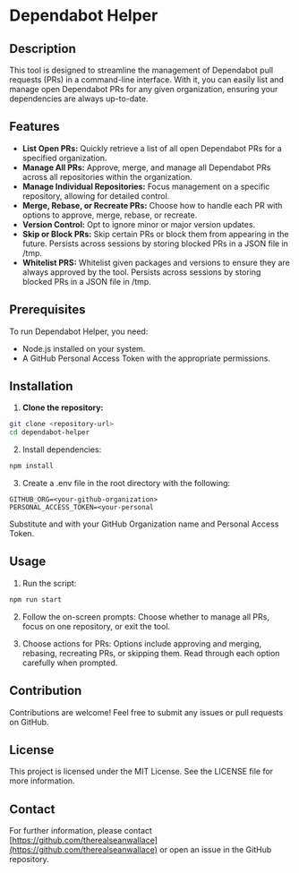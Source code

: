 # Dependabot Helper

## Description

This tool is designed to streamline the management of Dependabot pull requests (PRs) in a command-line interface. With it, you can easily list and manage open Dependabot PRs for any given organization, ensuring your dependencies are always up-to-date.

## Features

- **List Open PRs:** Quickly retrieve a list of all open Dependabot PRs for a specified organization.
- **Manage All PRs:** Approve, merge, and manage all Dependabot PRs across all repositories within the organization.
- **Manage Individual Repositories:** Focus management on a specific repository, allowing for detailed control.
- **Merge, Rebase, or Recreate PRs:** Choose how to handle each PR with options to approve, merge, rebase, or recreate.
- **Version Control:** Opt to ignore minor or major version updates.
- **Skip or Block PRs:** Skip certain PRs or block them from appearing in the future. Persists across sessions by storing blocked PRs in a JSON file in /tmp.
- **Whitelist PRS:** Whitelist given packages and versions to ensure they are always approved by the tool. Persists across sessions by storing blocked PRs in a JSON file in /tmp.
  
## Prerequisites

To run Dependabot Helper, you need:

- Node.js installed on your system.
- A GitHub Personal Access Token with the appropriate permissions.

## Installation

1. **Clone the repository:**

```bash
git clone <repository-url>
cd dependabot-helper
``` 

2. Install dependencies:

```bash
npm install
```

3. Create a .env file in the root directory with the following:

```
GITHUB_ORG=<your-github-organization>
PERSONAL_ACCESS_TOKEN=<your-personal
```

Substitute <your-github-organization> and <your-personal-access-token> with your GitHub Organization name and Personal Access Token.

## Usage

1. Run the script:

```bash
npm run start
```

2. Follow the on-screen prompts: Choose whether to manage all PRs, focus on one repository, or exit the tool.

3. Choose actions for PRs: Options include approving and merging, rebasing, recreating PRs, or skipping them. Read through each option carefully when prompted.

## Contribution
Contributions are welcome! Feel free to submit any issues or pull requests on GitHub.

## License
This project is licensed under the MIT License. See the LICENSE file for more information.

## Contact
For further information, please contact [https://github.com/therealseanwallace](https://github.com/therealseanwallace) or open an issue in the GitHub repository.